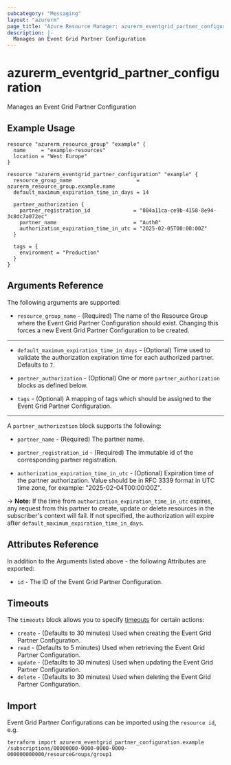 ```yaml
---
subcategory: "Messaging"
layout: "azurerm"
page_title: "Azure Resource Manager: azurerm_eventgrid_partner_configuration"
description: |-
  Manages an Event Grid Partner Configuration
---
```


# azurerm_eventgrid_partner_configuration

Manages an Event Grid Partner Configuration

## Example Usage

```hcl
resource "azurerm_resource_group" "example" {
  name     = "example-resources"
  location = "West Europe"
}

resource "azurerm_eventgrid_partner_configuration" "example" {
  resource_group_name                     = azurerm_resource_group.example.name
  default_maximum_expiration_time_in_days = 14

  partner_authorization {
    partner_registration_id              = "804a11ca-ce9b-4158-8e94-3c8dc7a072ec"
    partner_name                         = "Auth0"
    authorization_expiration_time_in_utc = "2025-02-05T00:00:00Z"
  }

  tags = {
    environment = "Production"
  }
}
```

## Arguments Reference

The following arguments are supported:

* `resource_group_name` - (Required) The name of the Resource Group where the Event Grid Partner Configuration should exist. Changing this forces a new Event Grid Partner Configuration to be created.

---

* `default_maximum_expiration_time_in_days` - (Optional) Time used to validate the authorization expiration time for each authorized partner. Defaults to `7`.

* `partner_authorization` - (Optional) One or more `partner_authorization` blocks as defined below.

* `tags` - (Optional) A mapping of tags which should be assigned to the Event Grid Partner Configuration.

---

A `partner_authorization` block supports the following:

* `partner_name` - (Required) The partner name.

* `partner_registration_id` - (Required) The immutable id of the corresponding partner registration.

* `authorization_expiration_time_in_utc` - (Optional) Expiration time of the partner authorization. Value should be in RFC 3339 format in UTC time zone, for example: "2025-02-04T00:00:00Z".

-> **Note:** If the time from `authorization_expiration_time_in_utc` expires, any request from this partner to create, update or delete resources in the subscriber's context will fail. If not specified, the authorization will expire after `default_maximum_expiration_time_in_days`.

## Attributes Reference

In addition to the Arguments listed above - the following Attributes are exported: 

* `id` - The ID of the Event Grid Partner Configuration.

## Timeouts

The `timeouts` block allows you to specify [timeouts](https://www.terraform.io/language/resources/syntax#operation-timeouts) for certain actions:

* `create` - (Defaults to 30 minutes) Used when creating the Event Grid Partner Configuration.
* `read` - (Defaults to 5 minutes) Used when retrieving the Event Grid Partner Configuration.
* `update` - (Defaults to 30 minutes) Used when updating the Event Grid Partner Configuration.
* `delete` - (Defaults to 30 minutes) Used when deleting the Event Grid Partner Configuration.

## Import

Event Grid Partner Configurations can be imported using the `resource id`, e.g.

```shell
terraform import azurerm_eventgrid_partner_configuration.example /subscriptions/00000000-0000-0000-0000-000000000000/resourceGroups/group1
```
